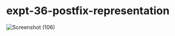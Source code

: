 # expt-36-postfix-representation
![Screenshot (106)](https://github.com/DikshaMeena03/expt-36-postfix-representation/assets/148327414/b4899009-7d92-4f3b-9716-9281fdbc0085)
